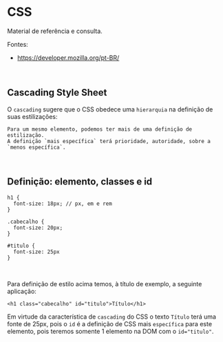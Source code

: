 # CSS

Material de referência e consulta.

Fontes:

 - https://developer.mozilla.org/pt-BR/

<br/>

## Cascading Style Sheet

O `cascading` sugere que o CSS obedece uma `hierarquia` na definição de suas estilizações: 
  
    Para um mesmo elemento, podemos ter mais de uma definição de estilização. 
    A definição `mais específica` terá prioridade, autoridade, sobre a `menos específica`. 

<br/>

## Definição: elemento, classes e id


    h1 {
      font-size: 18px; // px, em e rem
    }
    
    .cabecalho {
      font-size: 20px;
    }
    
    #titulo {
      font-size: 25px
    }


<br/>

Para definição de estilo acima temos, à título de exemplo, a seguinte aplicação:

    <h1 class="cabecalho" id="titulo">Título</h1>
    
Em virtude da característica de `cascading` do CSS o texto `Título` terá uma fonte de 25px, pois o `id` é a definição de CSS mais `específica` para este elemento, pois teremos somente 1 elemento na DOM com o `id="titulo"`.
